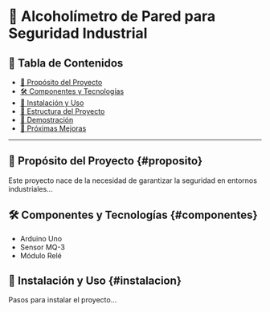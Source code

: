 # 🚫 Alcoholímetro de Pared para Seguridad Industrial

## 📖 Tabla de Contenidos
- [🎯 Propósito del Proyecto](#proposito)
- [🛠️ Componentes y Tecnologías](#componentes)
- [🔧 Instalación y Uso](#instalacion)
- [📁 Estructura del Proyecto](#estructura)
- [🎥 Demostración](#demostracion)
- [🚀 Próximas Mejoras](#mejoras)

---

## 🎯 Propósito del Proyecto {#proposito}
Este proyecto nace de la necesidad de garantizar la seguridad en entornos industriales...

## 🛠️ Componentes y Tecnologías {#componentes}
- Arduino Uno
- Sensor MQ-3
- Módulo Relé

## 🔧 Instalación y Uso {#instalacion}
Pasos para instalar el proyecto...
